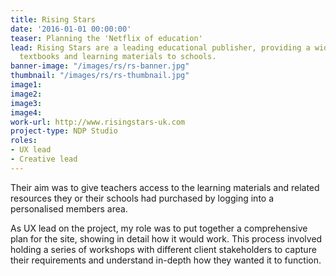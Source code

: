 ```yaml
---
title: Rising Stars
date: '2016-01-01 00:00:00'
teaser: Planning the 'Netflix of education'
lead: Rising Stars are a leading educational publisher, providing a wide range of
  textbooks and learning materials to schools.
banner-image: "/images/rs/rs-banner.jpg"
thumbnail: "/images/rs/rs-thumbnail.jpg"
image1: 
image2: 
image3: 
image4: 
work-url: http://www.risingstars-uk.com
project-type: NDP Studio
roles:
- UX lead
- Creative lead
---
```


<p>Their aim was to give teachers access to the learning materials and related resources they or their schools had purchased by logging into a personalised members area.</p>

<p>As UX lead on the project, my role was to put together a comprehensive plan for the site, showing in detail how it would work. This process involved holding a series of workshops with different client stakeholders to capture their requirements and understand in-depth how they wanted it to function. </p>
